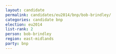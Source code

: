 ```yaml
---
layout: candidate
permalink: candidates/eu2014/bnp/bob-brindley/
categories: candidate bnp
election: eu2014
list-rank: 2
person: bob-brindley
region: east-midlands
party: bnp
---
```


